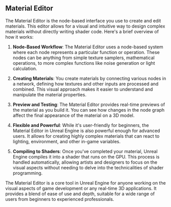 ## Material Editor

The Material Editor is the node-based interface you use to create and edit materials. This editor allows for a visual and intuitive way to design complex materials without directly writing shader code. Here's a brief overview of how it works:

1. **Node-Based Workflow**: The Material Editor uses a node-based system where each node represents a particular function or operation. These nodes can be anything from simple texture samplers, mathematical operations, to more complex functions like noise generation or light calculation.
    
2. **Creating Materials**: You create materials by connecting various nodes in a network, defining how textures and other inputs are processed and combined. This visual approach makes it easier to understand and manipulate the material properties.
    
3. **Preview and Testing**: The Material Editor provides real-time previews of the material as you build it. You can see how changes in the node graph affect the final appearance of the material on a 3D model.
    
4. **Flexible and Powerful**: While it's user-friendly for beginners, the Material Editor in Unreal Engine is also powerful enough for advanced users. It allows for creating highly complex materials that can react to lighting, environment, and other in-game variables.
    
5. **Compiling to Shaders**: Once you've completed your material, Unreal Engine compiles it into a shader that runs on the GPU. This process is handled automatically, allowing artists and designers to focus on the visual aspects without needing to delve into the technicalities of shader programming.
    

The Material Editor is a core tool in Unreal Engine for anyone working on the visual aspects of game development or any real-time 3D applications. It provides a blend of ease of use and depth, suitable for a wide range of users from beginners to experienced professionals.